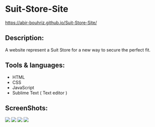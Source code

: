 # Suit-Store-Site
https://abir-bouhriz.github.io/Suit-Store-Site/
## Description:
A website represent a Suit Store for a  new way to secure the perfect fit.
## Tools & languages:
* HTML
* CSS
* JavaScript
* Sublime Text ( Text editor )
## ScreenShots:
<img src="screenshots/screenshot4.jpg" />
<img src="screenshots/screenshot2.jpg" />
<img src="screenshots/screenshot1.jpg" />
<img src="screenshots/screenshot3.jpg" />
